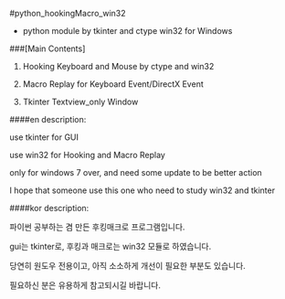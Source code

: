 
#python_hookingMacro_win32

- python module by tkinter and ctype win32 for Windows

###[Main Contents]

1. Hooking Keyboard and Mouse by ctype and win32

2. Macro Replay for Keyboard Event/DirectX Event

3. Tkinter Textview_only Window  

####en description:

use tkinter for GUI

use win32 for Hooking and Macro Replay

only for windows 7 over, and need some update to be better action

I hope that someone use this one who need to study win32 and tkinter

####kor description:

파이썬 공부하는 겸 만든 후킹매크로 프로그램입니다.

gui는 tkinter로, 후킹과 매크로는 win32 모듈로 하였습니다.

당연히 원도우 전용이고, 아직 소소하게 개선이 필요한 부분도 있습니다.

필요하신 분은 유용하게 참고되시길 바랍니다.